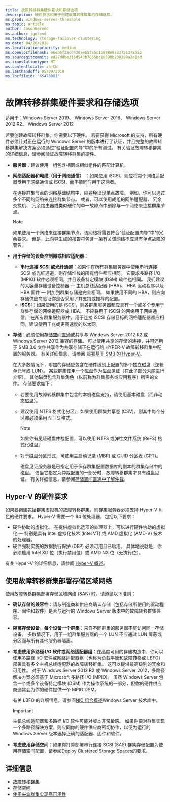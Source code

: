```yaml
---
title: 故障转移群集硬件要求和存储选项
description: 硬件要求和用于创建故障转移群集的存储选项。
ms.prod: windows-server-threshold
ms.topic: article
author: JasonGerend
ms.author: jgerend
ms.technology: storage-failover-clustering
ms.date: 04/26/2018
ms.localizationpriority: medium
ms.openlocfilehash: e6eb6f2acd420ae657a5c1b698e9733751378552
ms.sourcegitcommit: ed27ddbe316d543b7865bc10590b238290a2a1ad
ms.translationtype: MT
ms.contentlocale: zh-CN
ms.lasthandoff: 05/09/2019
ms.locfileid: "65476081"
---
```

# <a name="failover-clustering-hardware-requirements-and-storage-options"></a>故障转移群集硬件要求和存储选项

适用于：Windows Server 2019、 Windows Server 2016、 Windows Server 2012 R2、 Windows Server 2012

若要创建故障转移群集，你需要以下硬件。 若要获得 Microsoft 的支持，所有硬件必须针对正在运行的 Windows Server 的版本进行了认证，并且完整的故障转移群集解决方案必须通过“验证配置向导”中的所有测试。 有关验证故障转移群集的详细信息，请参阅[验证故障转移群集的硬件](<https://docs.microsoft.com/previous-versions/windows/it-pro/windows-server-2012-r2-and-2012/jj134244(v%3dws.11)>)。

- **服务器**：建议使用一组包含相同或相似组件的匹配计算机。
- **网络适配器和电缆（用于网络通信）** ：如果使用 iSCSI，则应将每个网络适配器专用于网络通信或 iSCSI，而不能同时用于这两者。

    在连接群集节点的网络基础结构中，应避免出现单点故障。 例如，你可以通过多个不同的网络来连接群集节点。 或者，可以使用成组的网络适配器、 冗余交换机、 冗余路由器或类似硬件的单一故障点中删除与一个网络来连接群集节点。

    >[!NOTE]
    >如果使用一个网络来连接群集节点，该网络将需要符合“验证配置向导”中的冗余要求。 但是，此向导生成的报告将包含一条有关该网络不应具有单点故障的警告。

- **用于存储的设备控制器或相应适配器**：

  - **串行连接 SCSI 或光纤通道**：如果你在所有群集服务器中使用串行连接 SCSI 或光纤通道，则存储堆栈的所有组件都应相同。 它要求多路径 I/O (MPIO) 软件必须相同，并且设备特定模块 (DSM) 软件也相同。 我们建议的大容量存储设备控制器 — 主机总线适配器 (HBA)、 HBA 驱动程序以及 HBA 固件 — 附加到群集存储是完全相同。 如果使用不同的 HBA，则应向存储供应商验证你是否采用了其支持或推荐的配置。
  - **iSCSI**：如果使用的是 iSCSI，则各群集服务器都应具有一个或多个专用于群集存储的网络适配器或 HBA。 不应将用于 iSCSI 的网络用于网络通信。 在所有群集服务器中，用于连接 iSCSI 存储目标的网络适配器都应相同，建议使用千兆或更高速度的以太网。
- **存储**：必须使用[存储空间直通](../storage/storage-spaces/storage-spaces-direct-overview.md)或共享与 Windows Server 2012 R2 或 Windows Server 2012 兼容的存储。 可以使用共享的存储的连接，并可还用于 SMB 3.0 文件共享作为共享存储正在运行的 HYPER-V 故障转移群集中配置的服务器。 有关详细信息，请参阅 [部署基于 SMB 的 Hyper-V](<https://docs.microsoft.com/previous-versions/windows/it-pro/windows-server-2012-r2-and-2012/jj134187(v%3dws.11)>)。

    在大多数情况下，附加的存储应包含在硬件级别上配置的多个独立磁盘（逻辑单元号或 LUN）。 某些群集使用一个磁盘作为磁盘见证（在此子部分末尾进行介绍）。 其他磁盘包含群集角色（以前称为群集服务或应用程序）所需的文件。 存储要求如下：

  - 若要使用故障转移群集中包含的本机磁盘支持，请使用基本磁盘（而非动态磁盘）。
  - 建议使用 NTFS 格式化分区。 如果使用群集共享卷 (CSV)，则其中每个分区都必须采用 NTFS 格式。

    >[!NOTE]
    >如果你有见证磁盘仲裁配置，可以使用 NTFS 或弹性文件系统 (ReFS) 格式化磁盘。

  - 对于磁盘分区形式，可使用主启动记录 (MBR) 或 GUID 分区表 (GPT)。

    磁盘见证服务器是已指定用于保存群集配置数据库的副本的群集存储中的磁盘。 仅当它指定为仲裁配置的一部分时，故障转移群集才具有磁盘见证。 有关详细信息，请参阅[存储空间直通中了解仲裁](../storage/storage-spaces/understand-quorum.md)。

## <a name="hardware-requirements-for-hyper-v"></a>Hyper-V 的硬件要求

如果要创建包括群集虚拟机的故障转移群集，则群集服务器必须支持 Hyper-V 角色的硬件要求。 Hyper-V 需要一个 64 位处理器，包括以下要求：

- 硬件协助的虚拟化。 在提供虚拟化选项的处理器上，可以进行硬件协助的虚拟化 — 特别是具有 Intel 虚拟化技术  (Intel VT) 或 AMD 虚拟化 (AMD-V) 技术的处理器。
- 硬件强制实施的数据执行保护 (DEP) 必须可用且已启用。 具体地说就是，你必须启用 Intel XD 位（执行禁用位）或 AMD NX 位（无执行位）。

有关 Hyper-V 的详细信息，请参阅 [Hyper-V 概述](<https://docs.microsoft.com/previous-versions/windows/it-pro/windows-server-2012-r2-and-2012/hh831531(v%3dws.11)>)。

## <a name="deploying-storage-area-networks-with-failover-clusters"></a>使用故障转移群集部署存储区域网络

使用故障转移群集部署存储区域网络 (SAN) 时，请遵循以下准则：

- **确认存储的兼容性**：请与制造商和供应商确认存储（包括存储所使用的驱动程序、固件和软件）是否与运行的 Windows Server 版本中的故障转移群集兼容。
- **隔离存储设备，每个设备一个群集**：来自不同群集的服务器不能访问同一存储设备。 多数情况下，用于一组群集服务器的一个 LUN 不应通过 LUN 屏蔽或分区而与所有其他服务器隔离。
- **考虑使用多路径 I/O 软件或网络适配器组**：在高度可用的存储构造中，你可以使用多路径 I/O 软件或网络适配器组（也称为负载平衡和故障转移或 LBFO）部署具有多个主机总线适配器的故障转移群集。 这可以提供最高级别的冗余和可用性。 对于 Windows Server 2012 R2 或 Windows Server 2012，多路径解决方案必须基于 Microsoft 多路径 I/O (MPIO)。 虽然 Windows Server 包含一个或多个设备特定模块 (DSM) 作为操作系统的一部分，但你的硬件供应商通常会为你的硬件提供一个 MPIO DSM。

    有关 LBFO 的详细信息，请参阅[NIC 组合概述](https://docs.microsoft.com/windows-server/networking/technologies/nic-teaming/nic-teaming)Windows Server 技术库中。

    >[!IMPORTANT]
    >主机总线适配器和多路径 I/O 软件可能对版本非常敏感。 如果你要对群集实现一个多路径解决方案，则应同你的硬件供应商密切协作，以便为运行的 Windows Server 版本选择正确的适配器、固件和软件。

- **考虑使用存储空间**：如果你打算部署串行连接 SCSI (SAS) 群集存储配置为使用存储空间配置，请参阅[Deploy Clustered Storage Spaces](<https://docs.microsoft.com/previous-versions/windows/it-pro/windows-server-2012-r2-and-2012/jj822937(v%3dws.11)>)的要求。

## <a name="more-information"></a>详细信息

- [故障转移群集](failover-clustering.md)
- [存储空间](<https://docs.microsoft.com/previous-versions/windows/it-pro/windows-server-2012-r2-and-2012/hh831739(v%3dws.11)>)
- [使用来宾群集实现高可用性](<https://docs.microsoft.com/previous-versions/windows/it-pro/windows-server-2012-r2-and-2012/dn440540(v%3dws.11)>)